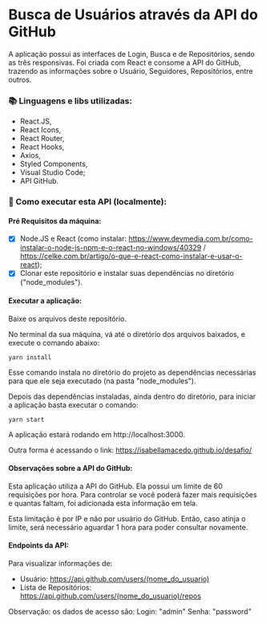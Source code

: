 # Busca de Usuários através da API do GitHub

A aplicação possui as interfaces de Login, Busca e de Repositórios, sendo as três responsivas.
Foi criada com React e consome a API do GitHub, trazendo as informações sobre o Usuário, Seguidores, Repositórios, entre outros.

### :books: Linguagens e libs utilizadas:

- React.JS,
- React Icons,
- React Router,
- React Hooks,
- Axios,
- Styled Components,
- Visual Studio Code;
- API GitHub.

### :pushpin: Como executar esta API (localmente):

#### Pré Requisitos da máquina:

- [x] Node.JS e React (como instalar: https://www.devmedia.com.br/como-instalar-o-node-js-npm-e-o-react-no-windows/40329 / https://celke.com.br/artigo/o-que-e-react-como-instalar-e-usar-o-react);
- [x] Clonar este repositório e instalar suas dependências no diretório ("node_modules").

#### Executar a aplicação:

Baixe os arquivos deste repositório.

No terminal da sua máquina, vá até o diretório dos arquivos baixados, e execute o comando abaixo:

```
yarn install
```

Esse comando instala no diretório do projeto as dependências necessárias para que ele seja executado (na pasta "node_modules").

Depois das dependências instaladas, ainda dentro do diretório, para iniciar a aplicação basta executar o comando:

```
yarn start
```

A aplicação estará rodando em http://localhost:3000.

Outra forma é acessando o link: https://isabellamacedo.github.io/desafio/

#### Observações sobre a API do GitHub:

Esta aplicação utiliza a API do GitHub. Ela possui um limite de 60 requisições por hora. Para controlar se você poderá fazer mais requisições e quantas faltam, foi adicionada esta informação em tela.



Esta limitação é por IP e não por usuário do GitHub. Então, caso atinja o limite, será necessário aguardar 1 hora para poder consultar novamente.

#### Endpoints da API:

Para visualizar informações de:

- Usuário: https://api.github.com/users/(nome_do_usuario)
- Lista de Repositórios: https://api.github.com/users/(nome_do_usuario)/repos

Observação: os dados de acesso são:
Login: "admin"
Senha: "password"
